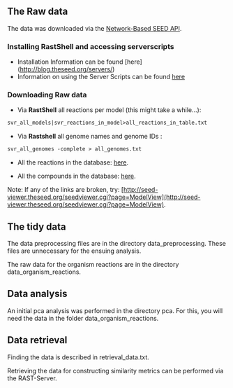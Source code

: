 ## The Raw data

The data was downloaded via the [Network-Based SEED API](http://blog.theseed.org/servers/). 

### Installing RastShell and accessing serverscripts
* Installation Information can be found [here] (http://blog.theseed.org/servers/)
* Information on using the Server Scripts can be found [here](http://pubseed.theseed.org/sapling/server.cgi?pod=ServerScripts) 

### Downloading Raw data

* Via **RastShell** all reactions per model (this might take a while...): 
```perl
svr_all_models|svr_reactions_in_model>all_reactions_in_table.txt
```  
* Via **Rastshell** all genome names and genome IDs : 
```perl
svr_all_genomes -complete > all_genomes.txt
```  
* All the reactions in the database: [here](seed-viewer.theseed.org/ModelSEEDdownload.cgi?biochemistry=1).

* All the compounds in the database: [here](seed-viewer.theseed.org/ModelSEEDdownload.cgi?biochemCompounds=1).

Note: If any of the links are broken, try: [http://seed-viewer.theseed.org/seedviewer.cgi?page=ModelView](http://seed-viewer.theseed.org/seedviewer.cgi?page=ModelView).

## The tidy data
The data preprocessing files are in the directory data_preprocessing. 
These files are unnecessary for the ensuing analysis. 

The raw data for the organism reactions are in the directory data_organism_reactions.

Data analysis
------------------
An initial pca analysis was performed in the directory pca. 
For this, you will need the data in the folder data_organism_reactions.

Data retrieval
--------------
Finding the data is described in retrieval_data.txt.

Retrieving the data for constructing similarity metrics can be performed via the RAST-Server.